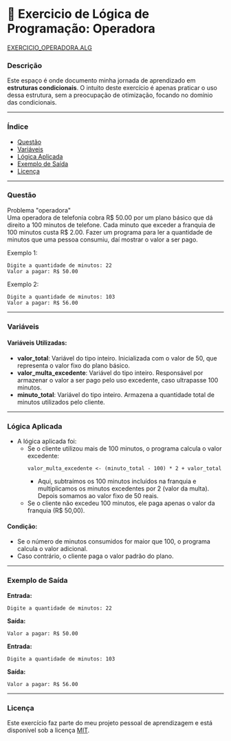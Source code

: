 
# 🚀 Exercicio de Lógica de Programação: Operadora

<a href="/logica-de-programação/VisualG_Portugol/Estrutura_Condicional/Exercicios/exercicio_operadora/exercicio_operadora.alg">EXERCICIO_OPERADORA.ALG</a>

### Descrição

Este espaço é onde documento minha jornada de aprendizado em **estruturas condicionais**. O intuito deste exercício é apenas praticar o uso dessa estrutura, sem a preocupação de otimização, focando no domínio das condicionais.

---

### Índice

- [Questão](#questão)
- [Variáveis](#variáveis)
- [Lógica Aplicada](#lógica-aplicada)
- [Exemplo de Saída](#exemplo-de-saída)
- [Licença](#licença)

---

### Questão

Problema "operadora"  
Uma operadora de telefonia cobra R$ 50.00 por um plano básico que dá direito a 100 minutos de telefone. Cada minuto que exceder a franquia de 100 minutos custa R$ 2.00. Fazer um programa para ler a quantidade de minutos que uma pessoa consumiu, daí mostrar o valor a ser pago.

Exemplo 1:
```
Digite a quantidade de minutos: 22  
Valor a pagar: R$ 50.00
```

Exemplo 2:
```
Digite a quantidade de minutos: 103  
Valor a pagar: R$ 56.00
```

---

### Variáveis

#### Variáveis Utilizadas:

- **valor_total**: Variável do tipo inteiro. Inicializada com o valor de 50, que representa o valor fixo do plano básico.
- **valor_multa_excedente**: Variável do tipo inteiro. Responsável por armazenar o valor a ser pago pelo uso excedente, caso ultrapasse 100 minutos.
- **minuto_total**: Variável do tipo inteiro. Armazena a quantidade total de minutos utilizados pelo cliente.

---

### Lógica Aplicada

- A lógica aplicada foi:
  - Se o cliente utilizou mais de 100 minutos, o programa calcula o valor excedente:
    ```alg
    valor_multa_excedente <- (minuto_total - 100) * 2 + valor_total
    ```
    - Aqui, subtraímos os 100 minutos incluídos na franquia e multiplicamos os minutos excedentes por 2 (valor da multa). Depois somamos ao valor fixo de 50 reais.
  - Se o cliente não excedeu 100 minutos, ele paga apenas o valor da franquia (R$ 50,00).

#### Condição:

- Se o número de minutos consumidos for maior que 100, o programa calcula o valor adicional.
- Caso contrário, o cliente paga o valor padrão do plano.

---

### Exemplo de Saída

**Entrada:**
```
Digite a quantidade de minutos: 22
```

**Saída:**
```
Valor a pagar: R$ 50.00
```

**Entrada:**
```
Digite a quantidade de minutos: 103
```

**Saída:**
```
Valor a pagar: R$ 56.00
```

---

### Licença

Este exercício faz parte do meu projeto pessoal de aprendizagem e está disponível sob a licença [MIT](/LICENSE.md).
